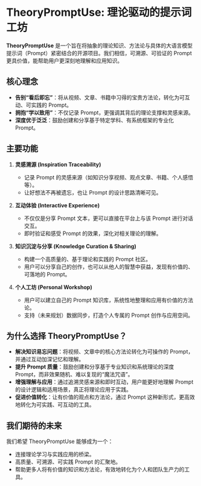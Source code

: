 # TheoryPromptUse: 理论驱动的提示词工坊

**TheoryPromptUse** 是一个旨在将抽象的理论知识、方法论与具体的大语言模型提示词（Prompt）紧密结合的开源项目。我们相信，可溯源、可验证的 Prompt 更具价值，能帮助用户更深刻地理解和应用知识。

## 核心理念

*   **告别“看后即忘”**：将从视频、文章、书籍中习得的宝贵方法论，转化为可互动、可实践的 Prompt。
*   **拥抱“学以致用”**：不仅记录 Prompt，更强调其背后的理论支撑和灵感来源。
*   **深度优于泛泛**：鼓励创建和分享基于特定学科、有系统框架的专业化 Prompt。

## 主要功能

1.  **灵感溯源 (Inspiration Traceability)**
    *   记录 Prompt 的灵感来源（如知识分享视频、观点文章、书籍、个人感悟等）。
    *   让好想法不再被遗忘，也让 Prompt 的设计思路清晰可见。

2.  **互动体验 (Interactive Experience)**
    *   不仅仅是分享 Prompt 文本，更可以直接在平台上与该 Prompt 进行对话交互。
    *   即时验证和感受 Prompt 的效果，深化对相关理论的理解。

3.  **知识沉淀与分享 (Knowledge Curation & Sharing)**
    *   构建一个高质量的、基于理论和实践的 Prompt 社区。
    *   用户可以分享自己的创作，也可以从他人的智慧中获益，发现有价值的、可落地的 Prompt。

4.  **个人工坊 (Personal Workshop)**
    *   用户可以建立自己的 Prompt 知识库，系统性地整理和应用有价值的方法论。
    *   支持（未来规划）数据同步，打造个人专属的 Prompt 创作与应用空间。

## 为什么选择 TheoryPromptUse？

*   **解决知识易忘问题**：将视频、文章中的核心方法论转化为可操作的 Prompt，并通过互动加深记忆和理解。
*   **提升 Prompt 质量**：鼓励创建和分享基于专业知识和系统理论的深度 Prompt，而非效果随机、难以复现的“魔法咒语”。
*   **增强理解与应用**：通过追溯灵感来源和即时互动，用户能更好地理解 Prompt 的设计逻辑和适用场景，真正将理论应用于实践。
*   **促进价值转化**：让有价值的观点和方法论，通过 Prompt 这种新形式，更高效地转化为可实践、可互动的工具。

## 我们期待的未来

我们希望 TheoryPromptUse 能够成为一个：

*   连接理论学习与实践应用的桥梁。
*   高质量、可溯源、可实践 Prompt 的汇聚地。
*   帮助更多人将有价值的知识和方法论，有效地转化为个人和团队生产力的工具。
